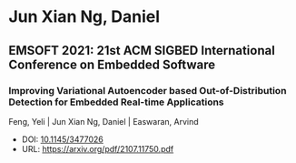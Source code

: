 # Jun Xian Ng, Daniel

## EMSOFT 2021: 21st ACM SIGBED International Conference on Embedded Software

### Improving Variational Autoencoder based Out-of-Distribution Detection for Embedded Real-time Applications
Feng, Yeli | Jun Xian Ng, Daniel | Easwaran, Arvind
* DOI: [10.1145/3477026](https://doi.org/10.1145/3477026)
* URL: <https://arxiv.org/pdf/2107.11750.pdf>

